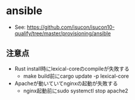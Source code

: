 # ansible
- See: https://github.com/isucon/isucon10-qualify/tree/master/provisioning/ansible

## 注意点
- Rust install時にlexical-coreのcompileが失敗する
  - make build前にcargo update -p lexical-core
- Apacheが動いていてnginxの起動が失敗する
  - nginx起動前にsudo systemctl stop apache2
